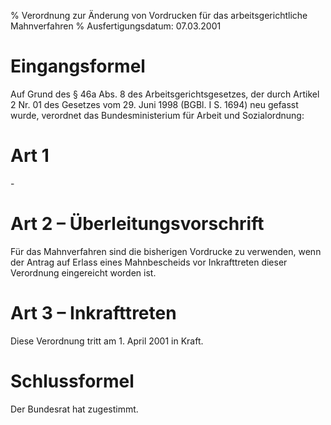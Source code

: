 % Verordnung zur Änderung von Vordrucken für das arbeitsgerichtliche Mahnverfahren
% Ausfertigungsdatum: 07.03.2001
 
# Eingangsformel

Auf Grund des § 46a Abs. 8 des Arbeitsgerichtsgesetzes, der durch Artikel 2 Nr. 01 des Gesetzes vom 29. Juni 1998 (BGBl. I S. 1694) neu gefasst wurde, verordnet das Bundesministerium für Arbeit und Sozialordnung:

# Art 1

\-

# Art 2 – Überleitungsvorschrift

Für das Mahnverfahren sind die bisherigen Vordrucke zu verwenden, wenn der Antrag auf Erlass eines Mahnbescheids vor Inkrafttreten dieser Verordnung eingereicht worden ist.

# Art 3 – Inkrafttreten

Diese Verordnung tritt am 1. April 2001 in Kraft.

# Schlussformel

Der Bundesrat hat zugestimmt.
